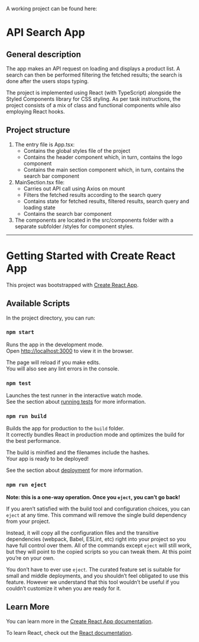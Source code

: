 A working project can be found here:

# API Search App

## General description

The app makes an API request on loading and displays a product list.
A search can then be performed filtering the fetched results; the search is done after
the users stops typing.

The project is implemented using React (with TypeScript) alongside the Styled Components
library for CSS styling. As per task instructions, the project consists of a mix of class and functional
components while also employing React hooks.

## Project structure

1. The entry file is App.tsx:
    - Contains the global styles file of the project
    - Contains the header component which, in turn, contains the logo component
    - Contains the main section component which, in turn, contains the search bar component
2. MainSection.tsx file:
    - Carries out API call using Axios on mount
    - Filters the fetched results according to the search query
    - Contains state for fetched results, filtered results, search query and loading state
    - Contains the search bar component
3. The components are located in the src/components folder with a separate subfolder /styles
    for component styles. 

---

# Getting Started with Create React App

This project was bootstrapped with [Create React App](https://github.com/facebook/create-react-app).

## Available Scripts

In the project directory, you can run:

### `npm start`

Runs the app in the development mode.\
Open [http://localhost:3000](http://localhost:3000) to view it in the browser.

The page will reload if you make edits.\
You will also see any lint errors in the console.

### `npm test`

Launches the test runner in the interactive watch mode.\
See the section about [running tests](https://facebook.github.io/create-react-app/docs/running-tests) for more information.

### `npm run build`

Builds the app for production to the `build` folder.\
It correctly bundles React in production mode and optimizes the build for the best performance.

The build is minified and the filenames include the hashes.\
Your app is ready to be deployed!

See the section about [deployment](https://facebook.github.io/create-react-app/docs/deployment) for more information.

### `npm run eject`

**Note: this is a one-way operation. Once you `eject`, you can’t go back!**

If you aren’t satisfied with the build tool and configuration choices, you can `eject` at any time. This command will remove the single build dependency from your project.

Instead, it will copy all the configuration files and the transitive dependencies (webpack, Babel, ESLint, etc) right into your project so you have full control over them. All of the commands except `eject` will still work, but they will point to the copied scripts so you can tweak them. At this point you’re on your own.

You don’t have to ever use `eject`. The curated feature set is suitable for small and middle deployments, and you shouldn’t feel obligated to use this feature. However we understand that this tool wouldn’t be useful if you couldn’t customize it when you are ready for it.

## Learn More

You can learn more in the [Create React App documentation](https://facebook.github.io/create-react-app/docs/getting-started).

To learn React, check out the [React documentation](https://reactjs.org/).
